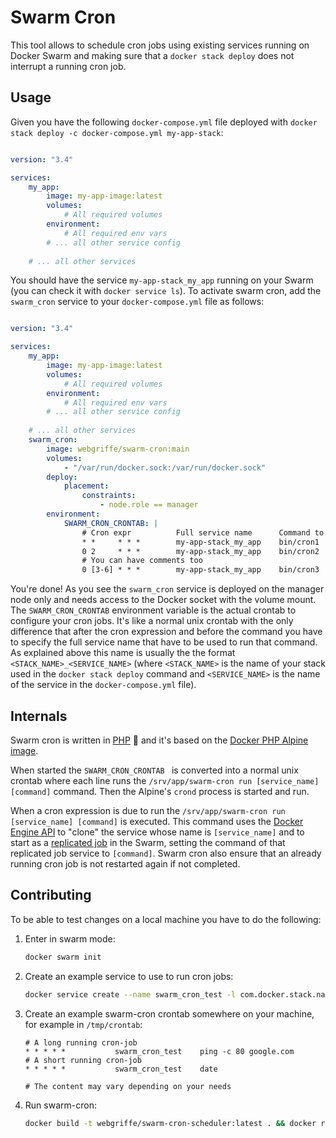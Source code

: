 # Swarm Cron

This tool allows to schedule cron jobs using existing services running on Docker Swarm and making sure that a `docker stack deploy` does not interrupt a running cron job.

## Usage

Given you have the following `docker-compose.yml` file deployed with `docker stack deploy -c docker-compose.yml my-app-stack`:

```yaml

version: "3.4"

services:
    my_app:
        image: my-app-image:latest
        volumes:
            # All required volumes
        environment:
            # All required env vars
        # ... all other service config
    
    # ... all other services
```

You should have the service `my-app-stack_my_app` running on your Swarm (you can check it with `docker service ls`).
To activate swarm cron, add the `swarm_cron` service to your `docker-compose.yml` file as follows:

```yaml

version: "3.4"

services:
    my_app:
        image: my-app-image:latest
        volumes:
            # All required volumes
        environment:
            # All required env vars
        # ... all other service config
    
    # ... all other services
    swarm_cron:
        image: webgriffe/swarm-cron:main
        volumes:
            - "/var/run/docker.sock:/var/run/docker.sock"
        deploy:
            placement:
                constraints:
                    - node.role == manager        
        environment:
            SWARM_CRON_CRONTAB: |
                # Cron expr          Full service name      Command to run
                * *     * * *        my-app-stack_my_app    bin/cron1
                0 2     * * *        my-app-stack_my_app    bin/cron2
                # You can have comments too            
                0 [3-6] * * *        my-app-stack_my_app    bin/cron3
```

You're done! As you see the `swarm_cron` service is deployed on the manager node only and needs access to the Docker socket with the volume mount. The `SWARM_CRON_CRONTAB` environment variable is the actual crontab to configure your cron jobs. It's like a normal unix crontab with the only difference that after the cron expression and before the command you have to specify the full service name that have to be used to run that command. As explained above this name is usually the the format `<STACK_NAME>_<SERVICE_NAME>` (where `<STACK_NAME>` is the name of your stack used in the `docker stack deploy` command and `<SERVICE_NAME>` is the name of the service in the `docker-compose.yml` file).

## Internals

Swarm cron is written in [PHP](https://www.php.net/) 🐘 and it's based on the [Docker PHP Alpine image](https://hub.docker.com/_/php).

When started the `SWARM_CRON_CRONTAB ` is converted into a normal unix crontab where each line runs the `/srv/app/swarm-cron run [service_name] [command]` command. Then the Alpine's `crond` process is started and run.

When a cron expression is due to run the `/srv/app/swarm-cron run [service_name] [command]` is executed. This command uses the [Docker Engine API](https://docs.docker.com/engine/api/) to "clone" the service whose name is `[service_name]` and to start as a [replicated job](https://docs.docker.com/engine/reference/commandline/service_create/#running-as-a-job) in the Swarm, setting the command of that replicated job service to `[command]`. Swarm cron also ensure that an already running cron job is not restarted again if not completed.

## Contributing

To be able to test changes on a local machine you have to do the following:

1. Enter in swarm mode:

	```bash
	docker swarm init
	```
2. Create an example service to use to run cron jobs:

	```bash
	docker service create --name swarm_cron_test -l com.docker.stack.namespace=test_stack alpine
	```
3. Create an example swarm-cron crontab somewhere on your machine, for example in `/tmp/crontab`:

	```
	# A long running cron-job
	* * * * *           swarm_cron_test    ping -c 80 google.com
	# A short running cron-job
	* * * * *           swarm_cron_test    date

	# The content may vary depending on your needs
	```
4. Run swarm-cron:

	```bash
	docker build -t webgriffe/swarm-cron-scheduler:latest . && docker run --name swarm-cron --rm -v /var/run/docker.sock:/var/run/docker.sock -e "SWARM_CRON_CRONTAB=$(cat /tmp/crontab)" webgriffe/swarm-cron-scheduler:latest
	```
